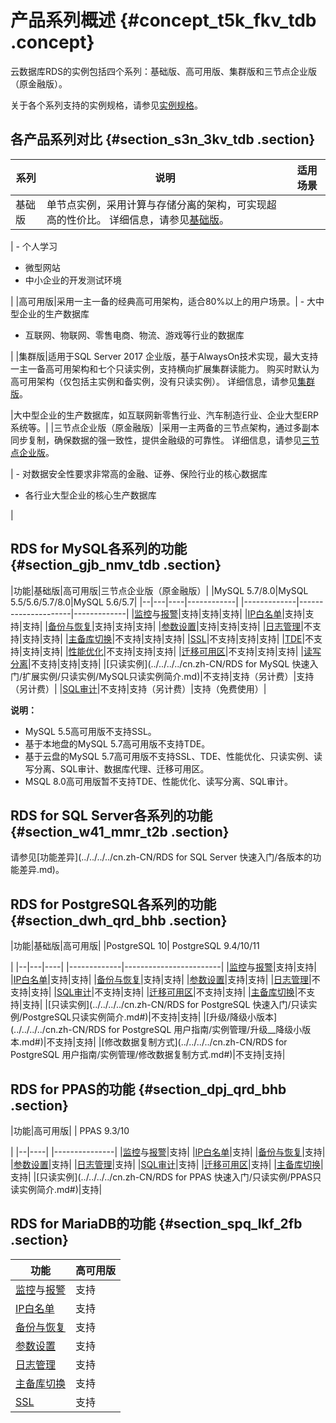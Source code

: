 # 产品系列概述 {#concept_t5k_fkv_tdb .concept}

云数据库RDS的实例包括四个系列：基础版、高可用版、集群版和三节点企业版（原金融版）。

关于各个系列支持的实例规格，请参见[实例规格](cn.zh-CN/云数据库RDS简介/实例规格/实例规格族.md)。

## 各产品系列对比 {#section_s3n_3kv_tdb .section}

|系列|说明|适用场景|
|--|--|----|
|基础版|单节点实例，采用计算与存储分离的架构，可实现超高的性价比。 详细信息，请参见[基础版](cn.zh-CN/云数据库RDS简介/产品系列/基础版.md#)。

 | -   个人学习
-   微型网站
-   中小企业的开发测试环境

 |
|高可用版|采用一主一备的经典高可用架构，适合80%以上的用户场景。| -   大中型企业的生产数据库
-   互联网、物联网、零售电商、物流、游戏等行业的数据库

 |
|集群版|适用于SQL Server 2017 企业版，基于AlwaysOn技术实现，最大支持一主一备高可用架构和七个只读实例，支持横向扩展集群读能力。 购买时默认为高可用架构（仅包括主实例和备实例，没有只读实例）。 详细信息，请参见[集群版](cn.zh-CN/云数据库RDS简介/产品系列/集群版.md)。

 |大中型企业的生产数据库，如互联网新零售行业、汽车制造行业、企业大型ERP系统等。|
|三节点企业版（原金融版）|采用一主两备的三节点架构，通过多副本同步复制，确保数据的强一致性，提供金融级的可靠性。 详细信息，请参见[三节点企业版](cn.zh-CN/云数据库RDS简介/产品系列/三节点企业版.md#)。

 | -   对数据安全性要求非常高的金融、证券、保险行业的核心数据库
-   各行业大型企业的核心生产数据库

 |

## RDS for MySQL各系列的功能 {#section_gjb_nmv_tdb .section}

|功能|基础版|高可用版|三节点企业版（原金融版）|
|MySQL 5.7/8.0|MySQL 5.5/5.6/5.7/8.0|MySQL 5.6/5.7|
|--|---|----|------------|
|-------------|---------------------|-------------|
|[监控](../../../../cn.zh-CN/用户指南/监控与报警/设置监控频率.md)与[报警](../../../../cn.zh-CN/用户指南/监控与报警/设置报警规则.md)|支持|支持|支持|
|[IP白名单](../../../../cn.zh-CN/用户指南/数据安全性/设置白名单.md)|支持|支持|支持|
|[备份与恢复](../../../../cn.zh-CN/用户指南/备份数据/备份RDS数据.md)|支持|支持|支持|
|[参数设置](../../../../cn.zh-CN/用户指南/实例管理/设置实例参数/使用控制台设置参数.md)|支持|支持|支持|
|[日志管理](../../../../cn.zh-CN/用户指南/日志管理.md)|不支持|支持|支持|
|[主备库切换](../../../../cn.zh-CN/用户指南/实例管理/切换主备实例.md)|不支持|支持|支持|
|[SSL](../../../../cn.zh-CN/用户指南/数据安全性/设置SSL加密.md)|不支持|支持|支持|
|[TDE](../../../../cn.zh-CN/用户指南/数据安全性/设置透明数据加密.md)|不支持|支持|支持|
|[性能优化](../../../../cn.zh-CN/用户指南/性能优化.md)|不支持|支持|支持|
|[迁移可用区](../../../../cn.zh-CN/用户指南/实例管理/迁移可用区.md)|不支持|支持|支持|
|[读写分离](../../../../cn.zh-CN/用户指南/读写分离/读写分离简介.md)|不支持|支持|支持|
|[只读实例](../../../../cn.zh-CN/RDS for MySQL 快速入门/扩展实例/只读实例/MySQL只读实例简介.md)|不支持|支持（另计费）|支持（另计费）|
|[SQL审计](../../../../cn.zh-CN/用户指南/数据安全性/SQL审计.md)|不支持|支持（另计费）|支持（免费使用）|

**说明：** 

-   MySQL 5.5高可用版不支持SSL。
-   基于本地盘的MySQL 5.7高可用版不支持TDE。
-   基于云盘的MySQL 5.7高可用版不支持SSL、TDE、性能优化、只读实例、读写分离、SQL审计、数据库代理、迁移可用区。
-   MSQL 8.0高可用版暂不支持TDE、性能优化、读写分离、SQL审计。

## RDS for SQL Server各系列的功能 {#section_w41_mmr_t2b .section}

请参见[功能差异](../../../../cn.zh-CN/RDS for SQL Server 快速入门/各版本的功能差异.md)。

## RDS for PostgreSQL各系列的功能 {#section_dwh_qrd_bhb .section}

|功能|基础版|高可用版|
|PostgreSQL 10| PostgreSQL 9.4/10/11

 |
|--|---|----|
|-------------|------------------------|
|[监控](../../../../cn.zh-CN/用户指南/监控与报警/设置监控频率.md)与[报警](../../../../cn.zh-CN/用户指南/监控与报警/设置报警规则.md)|支持|支持|
|[IP白名单](../../../../cn.zh-CN/用户指南/数据安全性/设置白名单.md)|支持|支持|
|[备份与恢复](../../../../cn.zh-CN/用户指南/备份数据/备份RDS数据.md)|支持|支持|
|[参数设置](../../../../cn.zh-CN/用户指南/实例管理/设置实例参数/使用控制台设置参数.md)|支持|支持|
|[日志管理](../../../../cn.zh-CN/用户指南/日志管理.md)|不支持|支持|
|[SQL审计](../../../../cn.zh-CN/用户指南/数据安全性/SQL审计.md)|不支持|支持|
|[迁移可用区](../../../../cn.zh-CN/用户指南/实例管理/迁移可用区.md)|不支持|支持|
|[主备库切换](../../../../cn.zh-CN/用户指南/实例管理/切换主备实例.md)|不支持|支持|
|[只读实例](../../../../cn.zh-CN/RDS for PostgreSQL 快速入门/只读实例/PostgreSQL只读实例简介.md#)|不支持|支持|
|[升级/降级小版本](../../../../cn.zh-CN/RDS for PostgreSQL 用户指南/实例管理/升级__降级小版本.md#)|不支持|支持|
|[修改数据复制方式](../../../../cn.zh-CN/RDS for PostgreSQL 用户指南/实例管理/修改数据复制方式.md#)|不支持|支持|

## RDS for PPAS的功能 {#section_dpj_qrd_bhb .section}

|功能|高可用版|
| PPAS 9.3/10

 |
|--|----|
|---------------|
|[监控](../../../../cn.zh-CN/用户指南/监控与报警/设置监控频率.md)与[报警](../../../../cn.zh-CN/用户指南/监控与报警/设置报警规则.md)|支持|
|[IP白名单](../../../../cn.zh-CN/用户指南/数据安全性/设置白名单.md)|支持|
|[备份与恢复](../../../../cn.zh-CN/用户指南/备份数据/备份RDS数据.md)|支持|
|[参数设置](../../../../cn.zh-CN/用户指南/实例管理/设置实例参数/使用控制台设置参数.md)|支持|
|[日志管理](../../../../cn.zh-CN/用户指南/日志管理.md)|支持|
|[SQL审计](../../../../cn.zh-CN/用户指南/数据安全性/SQL审计.md)|支持|
|[迁移可用区](../../../../cn.zh-CN/用户指南/实例管理/迁移可用区.md)|支持|
|[主备库切换](../../../../cn.zh-CN/用户指南/实例管理/切换主备实例.md)|支持|
|[只读实例](../../../../cn.zh-CN/RDS for PPAS 快速入门/只读实例/PPAS只读实例简介.md#)|支持|

## RDS for MariaDB的功能 {#section_spq_lkf_2fb .section}

|功能|高可用版|
|--|----|
|[监控](../../../../cn.zh-CN/用户指南/监控与报警/设置监控频率.md)与[报警](../../../../cn.zh-CN/用户指南/监控与报警/设置报警规则.md)|支持|
|[IP白名单](../../../../cn.zh-CN/用户指南/数据安全性/设置白名单.md)|支持|
|[备份与恢复](../../../../cn.zh-CN/用户指南/备份数据/备份RDS数据.md)|支持|
|[参数设置](../../../../cn.zh-CN/用户指南/实例管理/设置实例参数/使用控制台设置参数.md)|支持|
|[日志管理](../../../../cn.zh-CN/用户指南/日志管理.md)|支持|
|[主备库切换](../../../../cn.zh-CN/用户指南/实例管理/切换主备实例.md)|支持|
|[SSL](../../../../cn.zh-CN/用户指南/数据安全性/设置SSL加密.md)|支持|

